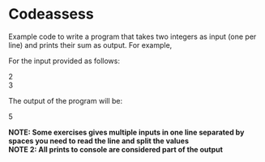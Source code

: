 # Codeassess

Example code to write a program that takes two integers as input (one per line) and prints their sum as output. For example,

For the input provided as follows:

2\
3

The output of the program will be:

5

**NOTE: Some exercises gives multiple inputs in one line separated by spaces you need to read the line and split the values**\
**NOTE 2: All prints to console are considered part of the output**
